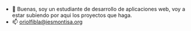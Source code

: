 - 👋 Buenas, soy un estudiante de desarrollo de aplicaciones web, voy a estar subiendo por aqui los proyectos que haga.
- 📫 oriolfibla@iesmontisa.org
